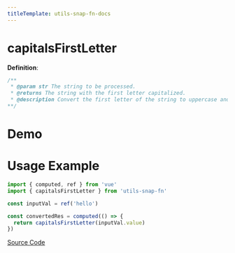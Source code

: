 ```yaml
---
titleTemplate: utils-snap-fn-docs
---
```


# capitalsFirstLetter

**Definition**:

```js
/**
 * @param str The string to be processed.
 * @returns The string with the first letter capitalized.
 * @description Convert the first letter of the string to uppercase and return it.
**/
```

# Demo

<Box>
  <CapitalsFirstLetterDemo />
</Box>

# Usage Example

```ts
import { computed, ref } from 'vue'
import { capitalsFirstLetter } from 'utils-snap-fn'

const inputVal = ref('hello')

const convertedRes = computed(() => {
  return capitalsFirstLetter(inputVal.value)
})
```

[Source Code](https://github.com/guxuerui/utils-snap-fn/blob/main/src/playground/string/capitalsFirstLetter.ts)